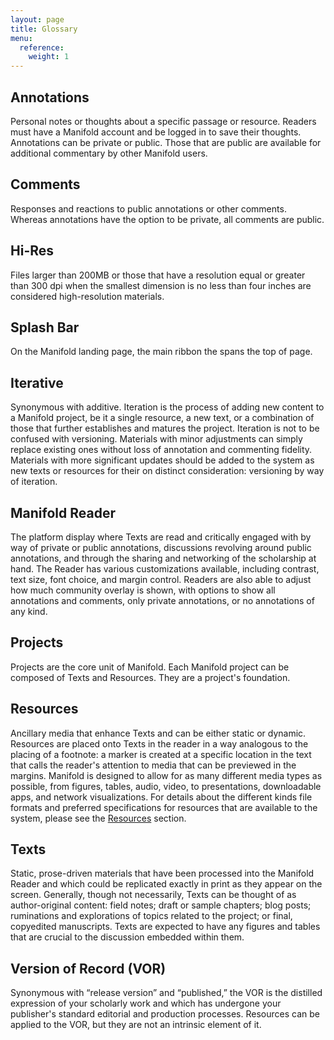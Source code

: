 ```yaml
---
layout: page
title: Glossary
menu:
  reference:
    weight: 1
---
```


## Annotations
Personal notes or thoughts about a specific passage or resource. Readers must have a Manifold account and be logged in to save their thoughts. Annotations can be private or public. Those that are public are available for additional commentary by other Manifold users.

## Comments
Responses and reactions to public annotations or other comments. Whereas annotations have the option to be private, all comments are public.

## Hi-Res
Files larger than 200MB or those that have a resolution equal or greater than 300 dpi when the smallest dimension is no less than four inches are considered high-resolution materials.

## Splash Bar
On the Manifold landing page, the main ribbon the spans the top of page.

## Iterative
Synonymous with additive. Iteration is the process of adding new content to a Manifold project, be it a single resource, a new text, or a combination of those that further establishes and matures the project. Iteration is not to be confused with versioning. Materials with minor adjustments can simply replace existing ones without loss of annotation and commenting fidelity. Materials with more significant updates should be added to the system as new texts or resources for their on distinct consideration: versioning by way of iteration.

## Manifold Reader
The platform display where Texts are read and critically engaged with by way of private or public annotations, discussions revolving around public annotations, and through the sharing and networking of the scholarship at hand. The Reader has various customizations available, including contrast, text size, font choice, and margin control. Readers are also able to adjust how much community overlay is shown, with options to show all annotations and comments, only private annotations, or no annotations of any kind.

## Projects
Projects are the core unit of Manifold. Each Manifold project can be composed of Texts and Resources. They are a project's foundation.

## Resources
Ancillary media that enhance Texts and can be either static or dynamic. Resources are placed onto Texts in the reader in a way analogous to the placing of a footnote: a marker is created at a specific location in the text that calls the reader's attention to media that can be previewed in the margins. Manifold is designed to allow for as many different media types as possible, from figures, tables, audio, video, to presentations, downloadable apps, and network visualizations. For details about the different kinds file formats and preferred specifications for resources that are available to the system, please see the [Resources](/docs/reading/resources.html) section.

## Texts
Static, prose-driven materials that have been processed into the Manifold Reader and which could be replicated exactly in print as they appear on the screen. Generally, though not necessarily, Texts can be thought of as author-original content: field notes; draft or sample chapters; blog posts; ruminations and explorations of topics related to the project; or final, copyedited manuscripts. Texts are expected to have any figures and tables that are crucial to the discussion embedded within them.

## Version of Record (VOR)
Synonymous with “release version” and “published,” the VOR is the distilled expression of your scholarly work and which has undergone your publisher's standard editorial and production processes. Resources can be applied to the VOR, but they are not an intrinsic element of it.
